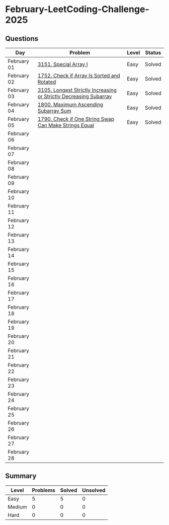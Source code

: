 # February-LeetCoding-Challenge-2025


## Questions
| Day | Problem | Level | Status |
| --- | --- | --- | --- |
| February 01 | [3151. Special Array I](https://leetcode.com/problems/special-array-i/) | Easy | Solved |
| February 02 | [1752. Check if Array Is Sorted and Rotated](https://leetcode.com/problems/check-if-array-is-sorted-and-rotated/) | Easy | Solved |
| February 03 | [3105. Longest Strictly Increasing or Strictly Decreasing Subarray](https://leetcode.com/problems/longest-strictly-increasing-or-strictly-decreasing-subarray/) | Easy | Solved |
| February 04 | [1800. Maximum Ascending Subarray Sum](https://leetcode.com/problems/maximum-ascending-subarray-sum/) | Easy | Solved |
| February 05 | [1790. Check if One String Swap Can Make Strings Equal](https://leetcode.com/problems/check-if-one-string-swap-can-make-strings-equal/) | Easy | Solved |
| February 06 | []() |  |  |
| February 07 | []() |  |  |
| February 08 | []() |  |  |
| February 09 | []() |  |  |
| February 10 | []() |  |  |
| February 11 | []() |  |  |
| February 12 | []() |  |  |
| February 13 | []() |  |  |
| February 14 | []() |  |  |
| February 15 | []() |  |  |
| February 16 | []() |  |  |
| February 17 | []() |  |  |
| February 18 | []() |  |  |
| February 19 | []() |  |  |
| February 20 | []() |  |  |
| February 21 | []() |  |  |
| February 22 | []() |  |  |
| February 23 | []() |  |  |
| February 24 | []() |  |  |
| February 25 | []() |  |  |
| February 26 | []() |  |  |
| February 27 | []() |  |  |
| February 28 | []() |  |  |


## Summary
| Level  | Problems | Solved | Unsolved |
| ---    | --- | --- | --- |
| Easy   | 5 | 5 | 0 |
| Medium | 0 | 0 | 0 |
| Hard   | 0 | 0 | 0 |
